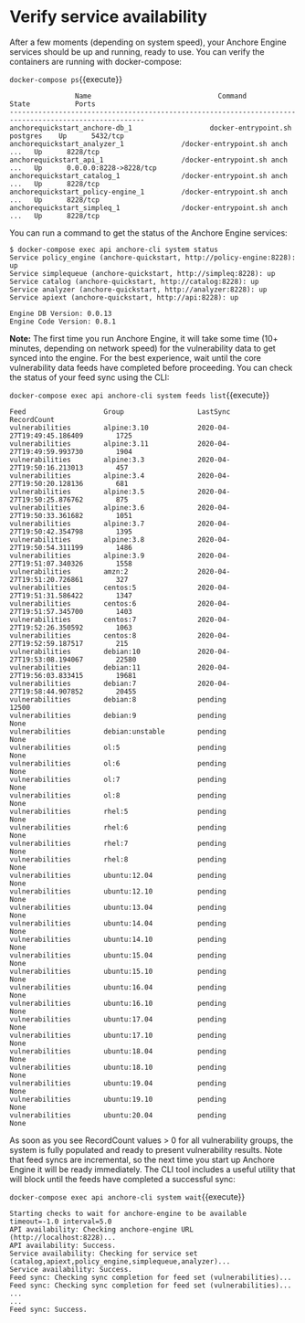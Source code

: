 # Verify service availability

After a few moments (depending on system speed), your Anchore Engine services should be up and running, ready to use. You can verify the containers are running with docker-compose:

`docker-compose ps`{{execute}}
    
                    Name                               Command                        State           Ports
    -------------------------------------------------------------------------------------------------------
    anchorequickstart_anchore-db_1                   docker-entrypoint.sh postgres    Up      5432/tcp
    anchorequickstart_analyzer_1              /docker-entrypoint.sh anch ...   Up      8228/tcp
    anchorequickstart_api_1                   /docker-entrypoint.sh anch ...   Up      0.0.0.0:8228->8228/tcp
    anchorequickstart_catalog_1               /docker-entrypoint.sh anch ...   Up      8228/tcp
    anchorequickstart_policy-engine_1         /docker-entrypoint.sh anch ...   Up      8228/tcp
    anchorequickstart_simpleq_1               /docker-entrypoint.sh anch ...   Up      8228/tcp
    
You can run a command to get the status of the Anchore Engine services:

    $ docker-compose exec api anchore-cli system status
    Service policy_engine (anchore-quickstart, http://policy-engine:8228): up
    Service simplequeue (anchore-quickstart, http://simpleq:8228): up
    Service catalog (anchore-quickstart, http://catalog:8228): up
    Service analyzer (anchore-quickstart, http://analyzer:8228): up
    Service apiext (anchore-quickstart, http://api:8228): up

    Engine DB Version: 0.0.13
    Engine Code Version: 0.8.1

**Note:** The first time you run Anchore Engine, it will take some time (10+ minutes, depending on network speed) for the vulnerability data to get synced into the engine. For the best experience, wait until the core vulnerability data feeds have completed before proceeding. You can check the status of your feed sync using the CLI:

`docker-compose exec api anchore-cli system feeds list`{{execute}}

    Feed                   Group                  LastSync                          RecordCount        
    vulnerabilities        alpine:3.10            2020-04-27T19:49:45.186409        1725               
    vulnerabilities        alpine:3.11            2020-04-27T19:49:59.993730        1904               
    vulnerabilities        alpine:3.3             2020-04-27T19:50:16.213013        457                
    vulnerabilities        alpine:3.4             2020-04-27T19:50:20.128136        681                
    vulnerabilities        alpine:3.5             2020-04-27T19:50:25.876762        875                
    vulnerabilities        alpine:3.6             2020-04-27T19:50:33.361682        1051               
    vulnerabilities        alpine:3.7             2020-04-27T19:50:42.354798        1395               
    vulnerabilities        alpine:3.8             2020-04-27T19:50:54.311199        1486               
    vulnerabilities        alpine:3.9             2020-04-27T19:51:07.340326        1558               
    vulnerabilities        amzn:2                 2020-04-27T19:51:20.726861        327                
    vulnerabilities        centos:5               2020-04-27T19:51:31.586422        1347               
    vulnerabilities        centos:6               2020-04-27T19:51:57.345700        1403               
    vulnerabilities        centos:7               2020-04-27T19:52:26.350592        1063               
    vulnerabilities        centos:8               2020-04-27T19:52:59.187517        215                
    vulnerabilities        debian:10              2020-04-27T19:53:08.194067        22580              
    vulnerabilities        debian:11              2020-04-27T19:56:03.833415        19681              
    vulnerabilities        debian:7               2020-04-27T19:58:44.907852        20455              
    vulnerabilities        debian:8               pending                           12500              
    vulnerabilities        debian:9               pending                           None               
    vulnerabilities        debian:unstable        pending                           None               
    vulnerabilities        ol:5                   pending                           None               
    vulnerabilities        ol:6                   pending                           None               
    vulnerabilities        ol:7                   pending                           None               
    vulnerabilities        ol:8                   pending                           None               
    vulnerabilities        rhel:5                 pending                           None               
    vulnerabilities        rhel:6                 pending                           None               
    vulnerabilities        rhel:7                 pending                           None               
    vulnerabilities        rhel:8                 pending                           None               
    vulnerabilities        ubuntu:12.04           pending                           None               
    vulnerabilities        ubuntu:12.10           pending                           None               
    vulnerabilities        ubuntu:13.04           pending                           None               
    vulnerabilities        ubuntu:14.04           pending                           None               
    vulnerabilities        ubuntu:14.10           pending                           None               
    vulnerabilities        ubuntu:15.04           pending                           None               
    vulnerabilities        ubuntu:15.10           pending                           None               
    vulnerabilities        ubuntu:16.04           pending                           None               
    vulnerabilities        ubuntu:16.10           pending                           None               
    vulnerabilities        ubuntu:17.04           pending                           None               
    vulnerabilities        ubuntu:17.10           pending                           None               
    vulnerabilities        ubuntu:18.04           pending                           None               
    vulnerabilities        ubuntu:18.10           pending                           None               
    vulnerabilities        ubuntu:19.04           pending                           None               
    vulnerabilities        ubuntu:19.10           pending                           None               
    vulnerabilities        ubuntu:20.04           pending                           None

As soon as you see RecordCount values > 0 for all vulnerability groups, the system is fully populated and ready to present vulnerability results. Note that feed syncs are incremental, so the next time you start up Anchore Engine it will be ready immediately. The CLI tool includes a useful utility that will block until the feeds have completed a successful sync:

`docker-compose exec api anchore-cli system wait`{{execute}}

    Starting checks to wait for anchore-engine to be available timeout=-1.0 interval=5.0
    API availability: Checking anchore-engine URL (http://localhost:8228)...
    API availability: Success.
    Service availability: Checking for service set (catalog,apiext,policy_engine,simplequeue,analyzer)...
    Service availability: Success.
    Feed sync: Checking sync completion for feed set (vulnerabilities)...
    Feed sync: Checking sync completion for feed set (vulnerabilities)...
    ...
    ...
    Feed sync: Success.
